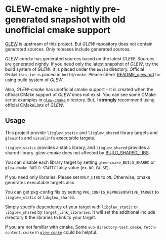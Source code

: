 # GLEW-cmake - nightly pre-generated snapshot with old unofficial cmake support

[GLEW](https://github.com/nigels-com/glew) is upstream of this project.
But *GLEW* repository does not contain generated sources. Only releases include generated sources.

*GLEW-cmake* has generated sources based on the latest *GLEW*. Sources are generated nightly.
If you need only the latest snapshot of *GLEW*, try the build system of *GLEW*. It is placed under the `build` directory. Official `CMakeLists.txt` is placed in `build/cmake`.
Please check [README_glew.md](./README_glew.md) for using build system of *GLEW*.

Also, *GLEW-cmake* has unofficial cmake support - It is created when the official CMake support of *GLEW* does not exist.
You can see some CMake script examples in [`glew-cmake`](./glew-cmake/) directory. But, I **strongly** recommend using official CMakeLists of *GLEW*.

## Usage

This project provide `libglew_static` and `libglew_shared` library targets and `glewinfo` and `visualinfo` executable targets.

`libglew_static` provides a static library, and `libglew_shared` provides a shared library.
*glew-cmake* does not affected by [BUILD_SHARED_LIBS](https://cmake.org/cmake/help/latest/variable/BUILD_SHARED_LIBS.html).

You can disable each library target by setting `glew-cmake_BUILD_SHARED` or `glew-cmake_BUILD_STATIC` falsy value (ex. `NO`, `FALSE`).

If you need only libraries, Please set `ONLY_LIBS` to `ON`. Otherwise, cmake generates executable targets also.

You can get pkg-config fils by setting `PKG_CONFIG_REPRESENTATIVE_TARGET` to `libglew_static` or `libglew_shared`.

Simply specify dependency of your target with `libglew_static` or `libglew_shared` by `target_link_libraries`.
It will set the additional include directory & the libraries to link to your target.

If you are not familiar with cmake, Some `sub-directory-test.cmake`, `fetch-content.cmake` in [`glew-cmake`](./glew-cmake/) could be helpful.
